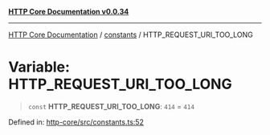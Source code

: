 [**HTTP Core Documentation v0.0.34**](../../README.md)

***

[HTTP Core Documentation](../../modules.md) / [constants](../README.md) / HTTP\_REQUEST\_URI\_TOO\_LONG

# Variable: HTTP\_REQUEST\_URI\_TOO\_LONG

> `const` **HTTP\_REQUEST\_URI\_TOO\_LONG**: `414` = `414`

Defined in: [http-core/src/constants.ts:52](https://github.com/stonemjs/http-core/blob/8d2f265873c2a6f093cdaa7580ed7328bd078613/src/constants.ts#L52)
